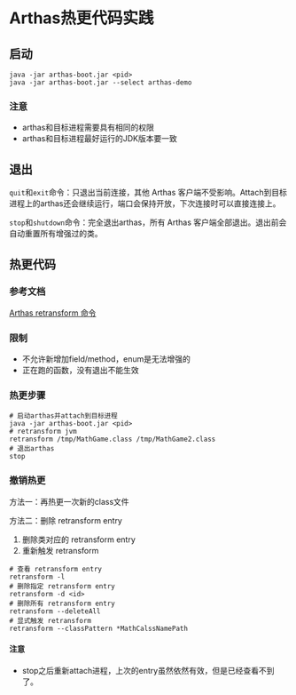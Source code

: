 # Arthas热更代码实践

## 启动

```shell
java -jar arthas-boot.jar <pid>
java -jar arthas-boot.jar --select arthas-demo
```

### 注意

* arthas和目标进程需要具有相同的权限
* arthas和目标进程最好运行的JDK版本要一致

## 退出

`quit`和`exit`命令：只退出当前连接，其他 Arthas 客户端不受影响。Attach到目标进程上的arthas还会继续运行，端口会保持开放，下次连接时可以直接连接上。

`stop`和`shutdown`命令：完全退出arthas，所有 Arthas 客户端全部退出。退出前会自动重置所有增强过的类。

## 热更代码

### 参考文档

[Arthas retransform 命令](https://arthas.gitee.io/retransform.html)

### 限制

* 不允许新增加field/method，enum是无法增强的
* 正在跑的函数，没有退出不能生效

### 热更步骤

```shell
# 启动arthas并attach到目标进程
java -jar arthas-boot.jar <pid>
# retransform jvm
retransform /tmp/MathGame.class /tmp/MathGame2.class
# 退出arthas
stop
```

### 撤销热更

方法一：再热更一次新的class文件

方法二：删除 retransform entry
1. 删除类对应的 retransform entry
2. 重新触发 retransform

```shell
# 查看 retransform entry
retransform -l
# 删除指定 retransform entry
retransform -d <id>
# 删除所有 retransform entry
retransform --deleteAll
# 显式触发 retransform
retransform --classPattern *MathCalssNamePath
```

#### 注意

* stop之后重新attach进程，上次的entry虽然依然有效，但是已经查看不到了。

